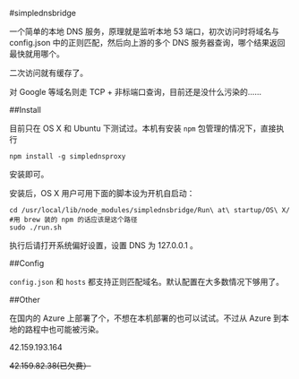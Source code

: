#simplednsbridge

一个简单的本地 DNS 服务，原理就是监听本地 53 端口，初次访问时将域名与 config.json 中的正则匹配，然后向上游的多个 DNS 服务器查询，哪个结果返回最快就用哪个。

二次访问就有缓存了。

对 Google 等域名则走 TCP + 非标端口查询，目前还是没什么污染的……

##Install

目前只在 OS X 和 Ubuntu 下测试过。本机有安装 `npm` 包管理的情况下，直接执行

```
npm install -g simplednsproxy
```

安装即可。

安装后，OS X 用户可用下面的脚本设为开机自启动：

```
cd /usr/local/lib/node_modules/simplednsbridge/Run\ at\ startup/OS\ X/ #用 brew 装的 npm 的话应该是这个路径
sudo ./run.sh 
``` 

执行后请打开系统偏好设置，设置 DNS 为 127.0.0.1 。

##Config

`config.json` 和 `hosts` 都支持正则匹配域名。默认配置在大多数情况下够用了。

##Other

在国内的 Azure 上部署了个，不想在本机部署的也可以试试。不过从 Azure 到本地的路程中也可能被污染。


42.159.193.164

<del>42.159.82.38(已欠费）</del>
